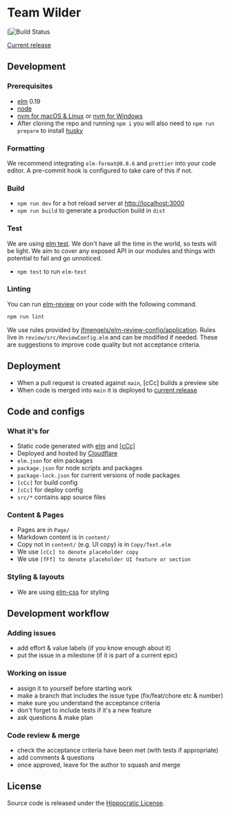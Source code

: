 # Team Wilder

[![Build Status]([cCc])

[Current release]([cCc])

## Development

### Prerequisites

- [elm](http://elm-lang.org/) 0.19
- [node](https://nodejs.org/)
- [nvm for macOS & Linux](https://github.com/nvm-sh/nvm) or [nvm for Windows](https://github.com/coreybutler/nvm-windows)
- After cloning the repo and running `npm i` you will also need to `npm run prepare` to install [husky](https://blog.typicode.com/husky-git-hooks-autoinstall/)

### Formatting

We recommend integrating `elm-format@0.8.6` and `prettier` into your code editor. A pre-commit hook is configured to take care of this if not.

### Build

- `npm run dev` for a hot reload server at [http://localhost:3000](http://localhost:3000)
- `npm run build` to generate a production build in `dist`

### Test

We are using [elm test](https://package.elm-lang.org/packages/elm-explorations/test/latest).
We don't have all the time in the world, so tests will be light.
We aim to cover any exposed API in our modules and things with potential to fail and go unnoticed.

- `npm test` to run `elm-test`

### Linting

You can run [elm-review](https://github.com/jfmengels/elm-review) on your code with the following command.

```sh
npm run lint
```

We use rules provided by [jfmengels/elm-review-config/application](https://github.com/jfmengels/elm-review-config). Rules live in `review/src/ReviewConfig.elm` and can be modified if needed. These are suggestions to improve code quality but not acceptance criteria.

## Deployment

- When a pull request is created against `main`, [cCc] builds a preview site
- When code is merged into `main` it is deployed to [current release]([cCc])

## Code and configs

### What it's for

- Static code generated with [elm](https://elm-lang.org/docs) and [[cCc]]()
- Deployed and hosted by [Cloudflare](https://www.cloudflare.com/)
- `elm.json` for elm packages
- `package.json` for node scripts and packages
- `package-lock.json` for current versions of node packages
- `[cCc]` for build config
- `[cCc]` for deploy config
- `src/*` contains app source files

### Content & Pages

- Pages are in `Page/`
- Markdown content is in `content/`
- Copy not in `content/` (e.g. UI copy) is in `Copy/Text.elm`
- We use `[cCc] to denote placeholder copy`
- We use `[fFf] to denote placeholder UI feature or section`

### Styling & layouts

- We are using [elm-css](https://package.elm-lang.org/packages/rtfeldman/elm-css/latest/Css) for styling

## Development workflow

### Adding issues

- add effort & value labels (if you know enough about it)
- put the issue in a milestone (if it is part of a current epic)

### Working on issue

- assign it to yourself before starting work
- make a branch that includes the issue type (fix/feat/chore etc & number)
- make sure you understand the acceptance criteria
- don't forget to include tests if it's a new feature
- ask questions & make plan

### Code review & merge

- check the acceptance criteria have been met (with tests if appropriate)
- add comments & questions
- once approved, leave for the author to squash and merge

## License

Source code is released under the [Hippocratic License](https://firstdonoharm.dev/version/3/0/license/).
